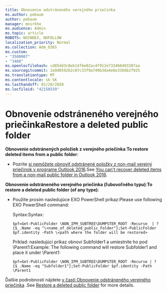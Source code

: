 ```yaml
---
title: Obnovenie odstráneného verejného priečinka
ms.author: pebaum
author: pebaum
manager: mnirkhe
ms.audience: Admin
ms.topic: article
ROBOTS: NOINDEX, NOFOLLOW
localization_priority: Normal
ms.collection: Adm_O365
ms.custom:
- "3500007"
- "3488"
ms.openlocfilehash: cd85dd3c0eb14f6e02ac4f912e733468403387aa
ms.sourcegitcommit: 2a9d059262c07c33f9a740b3da4e6e3366b2f925
ms.translationtype: MT
ms.contentlocale: sk-SK
ms.lasthandoff: 02/20/2020
ms.locfileid: "42158539"
---
```

# <a name="restore-a-deleted-public-folder"></a><span data-ttu-id="babd9-102">Obnovenie odstráneného verejného priečinka</span><span class="sxs-lookup"><span data-stu-id="babd9-102">Restore a deleted public folder</span></span>

<span data-ttu-id="babd9-103">**Obnovenie odstránených položiek z verejného priečinka**:</span><span class="sxs-lookup"><span data-stu-id="babd9-103">**To restore deleted items from a public folder**:</span></span>

- <span data-ttu-id="babd9-104">Pozrite [si nemôžete obnoviť odstránené položky z non-mail verejný priečinok v programe Outlook 2016](https://aka.ms/pfrec).</span><span class="sxs-lookup"><span data-stu-id="babd9-104">See [You can't recover deleted items from a non-mail public folder in Outlook 2016](https://aka.ms/pfrec).</span></span>
 
<span data-ttu-id="babd9-105">**Obnovenie odstráneného verejného priečinka (ľubovoľného typu)**:</span><span class="sxs-lookup"><span data-stu-id="babd9-105">**To restore a deleted public folder (of any type)**:</span></span> 

- <span data-ttu-id="babd9-106">Použite prosím nasledujúce EXO PowerShell príkaz:</span><span class="sxs-lookup"><span data-stu-id="babd9-106">Please use following EXO PowerShell command:</span></span>

    <span data-ttu-id="babd9-107">Syntax:</span><span class="sxs-lookup"><span data-stu-id="babd9-107">Syntax:</span></span>

     `$pf=Get-PublicFolder \NON_IPM_SUBTREE\DUMPSTER_ROOT -Recurse  | ?{$_.Name -eq "\<name_of_deleted_public_Folder"};Set-PublicFolder $pf.identity -Path \<path where the folder will be restored>`

    <span data-ttu-id="babd9-108">Príklad: nasledujúci príkaz obnoví Subfolder1 a umiestnite ho pod \Parent1:</span><span class="sxs-lookup"><span data-stu-id="babd9-108">Example: The following command will restore Subfolder1 and place it under \Parent1:</span></span>

    `$pf=Get-PublicFolder \NON_IPM_SUBTREE\DUMPSTER_ROOT -Recurse | ?{$_.Name -eq "Subfolder1"};Set-PublicFolder $pf.identity -Path \Parent1`

<span data-ttu-id="babd9-109">Ďalšie podrobnosti nájdete [v časti Obnovenie odstráneného verejného priečinka](https://docs.microsoft.com/exchange/collaboration-exo/public-folders/restore-deleted-public-folder) .</span><span class="sxs-lookup"><span data-stu-id="babd9-109">See [Restore a deleted public folder](https://docs.microsoft.com/exchange/collaboration-exo/public-folders/restore-deleted-public-folder) for more details.</span></span>
